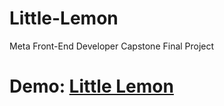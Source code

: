 # Little-Lemon
Meta Front-End Developer Capstone Final Project

# Demo: [Little Lemon](https://github.com/prtksrvtv/liitle-lemon)